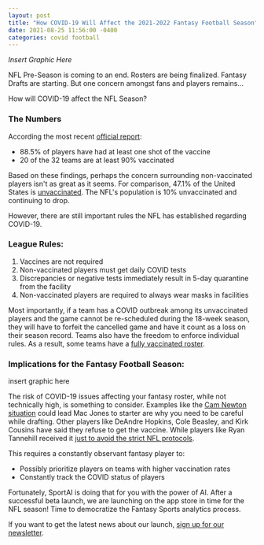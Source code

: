 ```yaml
---
layout: post
title: "How COVID-19 Will Affect the 2021-2022 Fantasy Football Season"
date: 2021-08-25 11:56:00 -0400
categories: covid football
---
```


*Insert Graphic Here*

NFL Pre-Season is coming to an end. Rosters are being finalized. Fantasy Drafts are starting. But one concern amongst fans and players remains...

How will COVID-19 affect the NFL Season?

### The Numbers

According the most recent [official report](https://apnews.com/article/sports-nfl-health-coronavirus-pandemic-indianapolis-colts-bad1d99912dd5cfd78539bb755be122f):
- 88.5% of players have had at least one shot of the vaccine
- 20 of the 32 teams are at least 90% vaccinated

Based on these findings, perhaps the concern surrounding non-vaccinated players isn't as great as it seems. For comparison, 47.1% of the United States is [unvaccinated](https://www.mayoclinic.org/coronavirus-covid-19/vaccine-tracker). The NFL's population is 10% unvaccinated and continuing to drop.

However, there are still important rules the NFL has established regarding COVID-19.

### League Rules:
1. Vaccines are not required
2. Non-vaccinated players must get daily COVID tests
3. Discrepancies or negative tests immediately result in 5-day quarantine from the facility
4. Non-vaccinated players are required to always wear masks in facilities

Most importantly, if a team has a COVID outbreak among its unvaccinated players and the game cannot be re-scheduled during the 18-week season, they will have to forfeit the cancelled game and have it count as a loss on their season record. Teams also have the freedom to enforce individual rules. As a result, some teams have a [fully vaccinated roster](https://www.cbsnews.com/news/atlanta-falcons-covid-vaccine-100-percent-nfl/).

### Implications for the Fantasy Football Season:

insert graphic here

The risk of COVID-19 issues affecting your fantasy roster, while not technically high, is something to consider.
Examples like the [Cam Newton situation](https://www.providencejournal.com/story/sports/nfl/patriots/2021/08/23/cam-newton-out-due-nfl-covid-19-rules-will-it-cost-him-new-england-patriots-starting-quarterback/8245980002/) could lead Mac Jones to starter are why you need to be careful while drafting. 
Other players like DeAndre Hopkins, Cole Beasley, and Kirk Cousins have said they refuse to get the vaccine. While players like Ryan Tannehill received it [just to avoid the strict NFL protocols](https://theathletic.com/news/titans-ryan-tannehill-only-got-covid-19-vaccine-because-of-nfl-protocols/uGGzIOw0yrZu). 

This requires a constantly observant fantasy player to:
- Possibly prioritize players on teams with higher vaccination rates
- Constantly track the COVID status of players

Fortunately, SportAI is doing that for you with the power of AI. After a successful beta launch, we are launching on the app store in time for the NFL season! Time to democratize the Fantasy Sports analytics process.

If you want to get the latest news about our launch, [sign up for our newsletter](https://sportai.us4.list-manage.com/subscribe/post?u=b6ac61245dcf2d85acfd3db79&id=d7eeb7070f).
